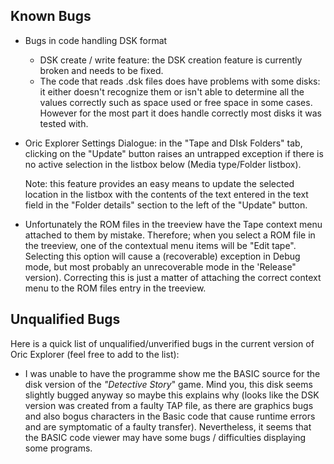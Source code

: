## Known Bugs

- Bugs in code handling DSK format 

  - DSK create / write feature: the DSK creation feature is currently broken and needs to be fixed.
  - The code that reads .dsk files does have problems with some disks: it either doesn't recognize them or isn't able to determine all the values correctly such as space used or free space in some cases. However for the most part it does handle correctly most disks it was tested with.

- Oric Explorer Settings Dialogue: in the "Tape and DIsk Folders" tab, clicking on the "Update" button raises an untrapped exception if there is no active selection in the listbox below (Media type/Folder listbox). 

  Note: this feature provides an easy means to update the selected location in the listbox with the contents of the text entered in the text field in the "Folder details" section to the left of the "Update" button.

* Unfortunately the ROM files in the treeview have the Tape context menu attached to them by mistake. Therefore; when you select a ROM file in the treeview, one of the contextual menu items will be "Edit tape". Selecting this option will cause a (recoverable) exception in Debug mode, but most probably an unrecoverable mode in the 'Release" version). Correcting this is just a matter of attaching the correct context menu to the ROM files entry in the treeview. 



## Unqualified Bugs

Here is a quick list of unqualified/unverified bugs in the current version of Oric Explorer (feel free to add to the list):

- I was unable to have the programme show me the BASIC source for the disk version of the *"Detective Story*" game. Mind you, this disk seems slightly bugged anyway so maybe this explains why (looks like the DSK version was created from a faulty TAP file, as there are graphics bugs and also bogus characters in the Basic code that cause runtime errors and are symptomatic of a faulty transfer). Nevertheless, it seems that the BASIC code viewer may have some bugs / difficulties displaying some programs.

